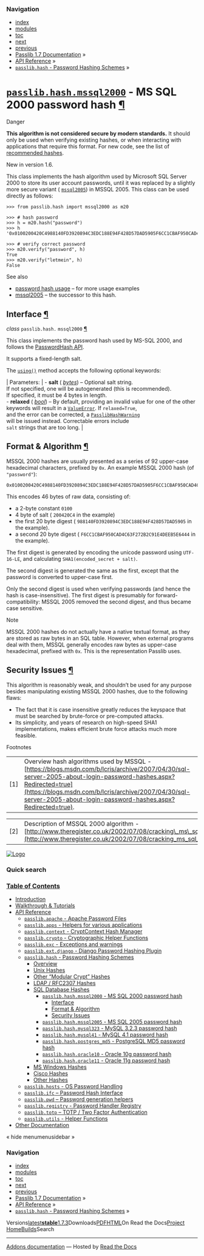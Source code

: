 <!-- Source: https://passlib.readthedocs.io/en/stable/lib/passlib.hash.mssql2000.html -->

### Navigation

- [index](https://passlib.readthedocs.io/en/stable/genindex.html "General Index")
- [modules](https://passlib.readthedocs.io/en/stable/py-modindex.html "Python Module Index")
- [toc](https://passlib.readthedocs.io/en/stable/contents.html "Table Of Contents")
- [next](https://passlib.readthedocs.io/en/stable/lib/passlib.hash.mssql2005.html "passlib.hash.mssql2005 - MS SQL 2005 password hash")
- [previous](https://passlib.readthedocs.io/en/stable/lib/passlib.hash.fshp.html "passlib.hash.fshp - Fairly Secure Hashed Password")
- [Passlib 1.7 Documentation](https://passlib.readthedocs.io/en/stable/index.html) »
- [API Reference](https://passlib.readthedocs.io/en/stable/lib/index.html) »
- [`passlib.hash` \- Password Hashing Schemes](https://passlib.readthedocs.io/en/stable/lib/passlib.hash.html) »

# [`passlib.hash.mssql2000`](https://passlib.readthedocs.io/en/stable/lib/passlib.hash.mssql2000.html\#passlib.hash.mssql2000 "passlib.hash.mssql2000") \- MS SQL 2000 password hash [¶](https://passlib.readthedocs.io/en/stable/lib/passlib.hash.mssql2000.html\#passlib-hash-mssql2000-ms-sql-2000-password-hash "Permalink to this headline")

Danger

**This algorithm is not considered secure by modern standards.**
It should only be used when verifying existing hashes,
or when interacting with applications that require this format.
For new code, see the list of [recommended hashes](https://passlib.readthedocs.io/en/stable/narr/quickstart.html#recommended-hashes).

New in version 1.6.

This class implements the hash algorithm used by Microsoft SQL Server 2000
to store its user account passwords, until it was replaced
by a slightly more secure variant ( [`mssql2005`](https://passlib.readthedocs.io/en/stable/lib/passlib.hash.mssql2005.html#passlib.hash.mssql2005 "passlib.hash.mssql2005"))
in MSSQL 2005.
This class can be used directly as follows:

```
>>> from passlib.hash import mssql2000 as m20

>>> # hash password
>>> h = m20.hash("password")
>>> h
'0x0100200420C4988140FD3920894C3EDC188E94F428D57DAD5905F6CC1CBAF950CAD4C63F272B2C91E4DEEB5E6444'

>>> # verify correct password
>>> m20.verify("password", h)
True
>>> m20.verify("letmein", h)
False

```

See also

- [password hash usage](https://passlib.readthedocs.io/en/stable/narr/hash-tutorial.html#password-hash-examples) – for more usage examples
- [mssql2005](https://passlib.readthedocs.io/en/stable/lib/passlib.hash.mssql2005.html) – the successor to this hash.

## Interface [¶](https://passlib.readthedocs.io/en/stable/lib/passlib.hash.mssql2000.html\#interface "Permalink to this headline")

_class_ `passlib.hash.` `mssql2000` [¶](https://passlib.readthedocs.io/en/stable/lib/passlib.hash.mssql2000.html#passlib.hash.mssql2000 "Permalink to this definition")

This class implements the password hash used by MS-SQL 2000, and follows the [PasswordHash API](https://passlib.readthedocs.io/en/stable/lib/passlib.ifc.html#password-hash-api).

It supports a fixed-length salt.

The [`using()`](https://passlib.readthedocs.io/en/stable/lib/passlib.ifc.html#passlib.ifc.PasswordHash.using "passlib.ifc.PasswordHash.using") method accepts the following optional keywords:

| Parameters: | - **salt** ( [_bytes_](https://docs.python.org/3/library/stdtypes.html#bytes "(in Python v3.9)")) – Optional salt string.<br>  If not specified, one will be autogenerated (this is recommended).<br>  If specified, it must be 4 bytes in length.<br>- **relaxed** ( [_bool_](https://docs.python.org/3/library/functions.html#bool "(in Python v3.9)")) – By default, providing an invalid value for one of the other<br>  keywords will result in a [`ValueError`](https://docs.python.org/3/library/exceptions.html#ValueError "(in Python v3.9)"). If `relaxed=True`,<br>  and the error can be corrected, a [`PasslibHashWarning`](https://passlib.readthedocs.io/en/stable/lib/passlib.exc.html#passlib.exc.PasslibHashWarning "passlib.exc.PasslibHashWarning")<br>  will be issued instead. Correctable errors include<br>  `salt` strings that are too long. |

## Format & Algorithm [¶](https://passlib.readthedocs.io/en/stable/lib/passlib.hash.mssql2000.html\#format-algorithm "Permalink to this headline")

MSSQL 2000 hashes are usually presented as a series of 92 upper-case
hexadecimal characters, prefixed by `0x`. An example MSSQL 2000 hash
(of `"password"`):

```
0x0100200420C4988140FD3920894C3EDC188E94F428D57DAD5905F6CC1CBAF950CAD4C63F272B2C91E4DEEB5E6444

```

This encodes 46 bytes of raw data, consisting of:

- a 2-byte constant `0100`
- 4 byte of salt ( `200420C4` in the example)
- the first 20 byte digest ( `988140FD3920894C3EDC188E94F428D57DAD5905`
in the example).
- a second 20 byte digest ( `F6CC1CBAF950CAD4C63F272B2C91E4DEEB5E6444`
in the example).

The first digest is generated by encoding the unicode password using
`UTF-16-LE`, and calculating `SHA1(encoded_secret + salt)`.

The second digest is generated the same as the first,
except that the password is converted to upper-case first.

Only the second digest is used when verifying passwords (and hence the hash
is case-insensitive). The first digest is presumably for forward-compatibility:
MSSQL 2005 removed the second digest, and thus became case sensitive.

Note

MSSQL 2000 hashes do not actually have a native textual format, as they
are stored as raw bytes in an SQL table. However, when external programs
deal with them, MSSQL generally encodes raw bytes as upper-case hexadecimal,
prefixed with `0x`. This is the representation Passlib uses.

## Security Issues [¶](https://passlib.readthedocs.io/en/stable/lib/passlib.hash.mssql2000.html\#security-issues "Permalink to this headline")

This algorithm is reasonably weak, and shouldn’t be used for any
purpose besides manipulating existing MSSQL 2000 hashes, due to the
following flaws:

- The fact that it is case insensitive greatly reduces the keyspace that
must be searched by brute-force or pre-computed attacks.
- Its simplicity, and years of research on high-speed SHA1
implementations, makes efficient brute force attacks much more feasible.

Footnotes

|     |     |
| --- | --- |
| \[1\] | Overview hash algorithms used by MSSQL -<br>[https://blogs.msdn.com/b/lcris/archive/2007/04/30/sql-server-2005-about-login-password-hashes.aspx?Redirected=true](https://blogs.msdn.com/b/lcris/archive/2007/04/30/sql-server-2005-about-login-password-hashes.aspx?Redirected=true). |

|     |     |
| --- | --- |
| \[2\] | Description of MSSQL 2000 algorithm -<br>[http://www.theregister.co.uk/2002/07/08/cracking\_ms\_sql\_server\_passwords/](http://www.theregister.co.uk/2002/07/08/cracking_ms_sql_server_passwords/). |

[![Logo](https://passlib.readthedocs.io/en/stable/_static/masthead.png)](https://passlib.readthedocs.io/en/stable/index.html "index")

### Quick search

### [Table of Contents](https://passlib.readthedocs.io/en/stable/contents.html)

- [Introduction](https://passlib.readthedocs.io/en/stable/index.html)
- [Walkthrough & Tutorials](https://passlib.readthedocs.io/en/stable/narr/index.html)
- [API Reference](https://passlib.readthedocs.io/en/stable/lib/index.html)
  - [`passlib.apache` \- Apache Password Files](https://passlib.readthedocs.io/en/stable/lib/passlib.apache.html)
  - [`passlib.apps` \- Helpers for various applications](https://passlib.readthedocs.io/en/stable/lib/passlib.apps.html)
  - [`passlib.context` \- CryptContext Hash Manager](https://passlib.readthedocs.io/en/stable/lib/passlib.context.html)
  - [`passlib.crypto` \- Cryptographic Helper Functions](https://passlib.readthedocs.io/en/stable/lib/passlib.crypto.html)
  - [`passlib.exc` \- Exceptions and warnings](https://passlib.readthedocs.io/en/stable/lib/passlib.exc.html)
  - [`passlib.ext.django` \- Django Password Hashing Plugin](https://passlib.readthedocs.io/en/stable/lib/passlib.ext.django.html)
  - [`passlib.hash` \- Password Hashing Schemes](https://passlib.readthedocs.io/en/stable/lib/passlib.hash.html)
    - [Overview](https://passlib.readthedocs.io/en/stable/lib/passlib.hash.html#overview)
    - [Unix Hashes](https://passlib.readthedocs.io/en/stable/lib/passlib.hash.html#unix-hashes)
    - [Other “Modular Crypt” Hashes](https://passlib.readthedocs.io/en/stable/lib/passlib.hash.html#other-modular-crypt-hashes)
    - [LDAP / RFC2307 Hashes](https://passlib.readthedocs.io/en/stable/lib/passlib.hash.html#ldap-rfc2307-hashes)
    - [SQL Database Hashes](https://passlib.readthedocs.io/en/stable/lib/passlib.hash.html#sql-database-hashes)
      - [`passlib.hash.mssql2000` \- MS SQL 2000 password hash](https://passlib.readthedocs.io/en/stable/lib/passlib.hash.mssql2000.html#)
        - [Interface](https://passlib.readthedocs.io/en/stable/lib/passlib.hash.mssql2000.html#interface)
        - [Format & Algorithm](https://passlib.readthedocs.io/en/stable/lib/passlib.hash.mssql2000.html#format-algorithm)
        - [Security Issues](https://passlib.readthedocs.io/en/stable/lib/passlib.hash.mssql2000.html#security-issues)
      - [`passlib.hash.mssql2005` \- MS SQL 2005 password hash](https://passlib.readthedocs.io/en/stable/lib/passlib.hash.mssql2005.html)
      - [`passlib.hash.mysql323` \- MySQL 3.2.3 password hash](https://passlib.readthedocs.io/en/stable/lib/passlib.hash.mysql323.html)
      - [`passlib.hash.mysql41` \- MySQL 4.1 password hash](https://passlib.readthedocs.io/en/stable/lib/passlib.hash.mysql41.html)
      - [`passlib.hash.postgres_md5` \- PostgreSQL MD5 password hash](https://passlib.readthedocs.io/en/stable/lib/passlib.hash.postgres_md5.html)
      - [`passlib.hash.oracle10` \- Oracle 10g password hash](https://passlib.readthedocs.io/en/stable/lib/passlib.hash.oracle10.html)
      - [`passlib.hash.oracle11` \- Oracle 11g password hash](https://passlib.readthedocs.io/en/stable/lib/passlib.hash.oracle11.html)
    - [MS Windows Hashes](https://passlib.readthedocs.io/en/stable/lib/passlib.hash.html#ms-windows-hashes)
    - [Cisco Hashes](https://passlib.readthedocs.io/en/stable/lib/passlib.hash.html#cisco-hashes)
    - [Other Hashes](https://passlib.readthedocs.io/en/stable/lib/passlib.hash.html#other-hashes)
  - [`passlib.hosts` \- OS Password Handling](https://passlib.readthedocs.io/en/stable/lib/passlib.hosts.html)
  - [`passlib.ifc` – Password Hash Interface](https://passlib.readthedocs.io/en/stable/lib/passlib.ifc.html)
  - [`passlib.pwd` – Password generation helpers](https://passlib.readthedocs.io/en/stable/lib/passlib.pwd.html)
  - [`passlib.registry` \- Password Handler Registry](https://passlib.readthedocs.io/en/stable/lib/passlib.registry.html)
  - [`passlib.totp` – TOTP / Two Factor Authentication](https://passlib.readthedocs.io/en/stable/lib/passlib.totp.html)
  - [`passlib.utils` \- Helper Functions](https://passlib.readthedocs.io/en/stable/lib/passlib.utils.html)
- [Other Documentation](https://passlib.readthedocs.io/en/stable/other.html)

«
hide menumenusidebar
»


### Navigation

- [index](https://passlib.readthedocs.io/en/stable/genindex.html "General Index")
- [modules](https://passlib.readthedocs.io/en/stable/py-modindex.html "Python Module Index")
- [toc](https://passlib.readthedocs.io/en/stable/contents.html "Table Of Contents")
- [next](https://passlib.readthedocs.io/en/stable/lib/passlib.hash.mssql2005.html "passlib.hash.mssql2005 - MS SQL 2005 password hash")
- [previous](https://passlib.readthedocs.io/en/stable/lib/passlib.hash.fshp.html "passlib.hash.fshp - Fairly Secure Hashed Password")
- [Passlib 1.7 Documentation](https://passlib.readthedocs.io/en/stable/index.html) »
- [API Reference](https://passlib.readthedocs.io/en/stable/lib/index.html) »
- [`passlib.hash` \- Password Hashing Schemes](https://passlib.readthedocs.io/en/stable/lib/passlib.hash.html) »

Versions[latest](https://passlib.readthedocs.io/en/latest/lib/passlib.hash.mssql2000.html)**[stable](https://passlib.readthedocs.io/en/stable/lib/passlib.hash.mssql2000.html)**[1.7.3](https://passlib.readthedocs.io/en/1.7.3/lib/passlib.hash.mssql2000.html)Downloads[PDF](https://passlib.readthedocs.io/_/downloads/en/stable/pdf/)[HTML](https://passlib.readthedocs.io/_/downloads/en/stable/htmlzip/)On Read the Docs[Project Home](https://app.readthedocs.org/projects/passlib/?utm_source=passlib&utm_content=flyout)[Builds](https://app.readthedocs.org/projects/passlib/builds/?utm_source=passlib&utm_content=flyout)Search

* * *

[Addons documentation](https://docs.readthedocs.io/page/addons.html?utm_source=passlib&utm_content=flyout) ― Hosted by
[Read the Docs](https://about.readthedocs.com/?utm_source=passlib&utm_content=flyout)